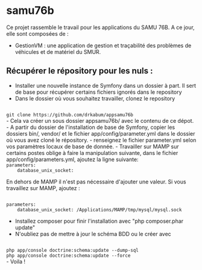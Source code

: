samu76b
=======

Ce projet rassemble le travail pour les applications du SAMU 76B. A ce jour, elle sont composées de :

- GestionVM : une application de gestion et traçabilité des problèmes de véhicules et de matériel du SMUR.

## Récupérer le répository pour les nuls : 
- Installer une nouvelle instance de Symfony dans un dossier à part. Il sert de base pour récupérer certains fichiers ignorés dans le repository
- Dans le dossier où vous souhaitez travailler, clonez le repository
<code>
git clone https://github.com/drkabum/appsamu76b
</code>
- Cela va créer un sous dossier appsamu76b/ avec le contenu de ce dépot.
- A partir du dossier de l'installation de base de Symfony, copier les dossiers bin/, vendor/ et le fichier app/config/parameter.yml dans le dossier où vous avez cloné le répository.
- renseignez le fichier parameter.yml selon vos paramètres locaux de base de donnée.
- Travailler sur MAMP sur certains postes oblige à faire la manipulation suivante, dans le fichier app/config/parameters.yml, ajoutez la ligne suivante:

<code> 
parameters:  
    database_unix_socket:
</code>

En dehors de MAMP il n'est pas nécessaire d'ajouter une valeur. Si vous travaillez sur MAMP, ajoutez :

<code> 
parameters:  
    database_unix_socket: /Applications/MAMP/tmp/mysql/mysql.sock
</code>

- Installez composer pour finir l'installation avec "php composer.phar update"
- N'oubliez pas de mettre à jour le schéma BDD ou le créer avec     
<code>
php app/console doctrine:schema:update --dump-sql
php app/console doctrine:schema:update --force
</code>
- Voila !
